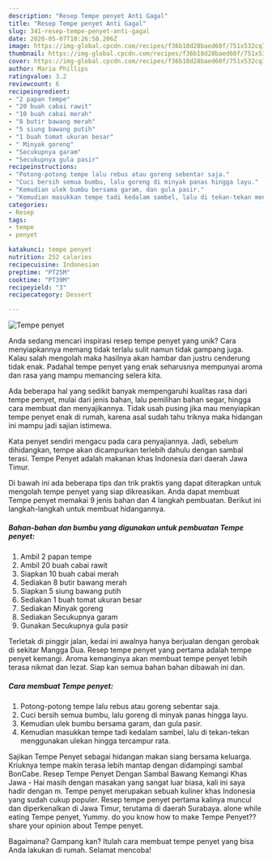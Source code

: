 ```yaml
---
description: "Resep Tempe penyet Anti Gagal"
title: "Resep Tempe penyet Anti Gagal"
slug: 341-resep-tempe-penyet-anti-gagal
date: 2020-05-07T10:26:58.206Z
image: https://img-global.cpcdn.com/recipes/f36b18d28baed60f/751x532cq70/tempe-penyet-foto-resep-utama.jpg
thumbnail: https://img-global.cpcdn.com/recipes/f36b18d28baed60f/751x532cq70/tempe-penyet-foto-resep-utama.jpg
cover: https://img-global.cpcdn.com/recipes/f36b18d28baed60f/751x532cq70/tempe-penyet-foto-resep-utama.jpg
author: Maria Phillips
ratingvalue: 3.2
reviewcount: 6
recipeingredient:
- "2 papan tempe"
- "20 buah cabai rawit"
- "10 buah cabai merah"
- "8 butir bawang merah"
- "5 siung bawang putih"
- "1 buah tomat ukuran besar"
- " Minyak goreng"
- "Secukupnya garam"
- "Secukupnya gula pasir"
recipeinstructions:
- "Potong-potong tempe lalu rebus atau goreng sebentar saja."
- "Cuci bersih semua bumbu, lalu goreng di minyak panas hingga layu."
- "Kemudian ulek bumbu bersama garam, dan gula pasir."
- "Kemudian masukkan tempe tadi kedalam sambel, lalu di tekan-tekan menggunakan ulekan hingga tercampur rata."
categories:
- Resep
tags:
- tempe
- penyet

katakunci: tempe penyet 
nutrition: 252 calories
recipecuisine: Indonesian
preptime: "PT25M"
cooktime: "PT39M"
recipeyield: "3"
recipecategory: Dessert

---
```



![Tempe penyet](https://img-global.cpcdn.com/recipes/f36b18d28baed60f/751x532cq70/tempe-penyet-foto-resep-utama.jpg)

Anda sedang mencari inspirasi resep tempe penyet yang unik? Cara menyiapkannya memang tidak terlalu sulit namun tidak gampang juga. Kalau salah mengolah maka hasilnya akan hambar dan justru cenderung tidak enak. Padahal tempe penyet yang enak seharusnya mempunyai aroma dan rasa yang mampu memancing selera kita.

Ada beberapa hal yang sedikit banyak mempengaruhi kualitas rasa dari tempe penyet, mulai dari jenis bahan, lalu pemilihan bahan segar, hingga cara membuat dan menyajikannya. Tidak usah pusing jika mau menyiapkan tempe penyet enak di rumah, karena asal sudah tahu triknya maka hidangan ini mampu jadi sajian istimewa.

Kata penyet sendiri mengacu pada cara penyajiannya. Jadi, sebelum dihidangkan, tempe akan dicampurkan terlebih dahulu dengan sambal terasi. Tempe Penyet adalah makanan khas Indonesia dari daerah Jawa Timur.


Di bawah ini ada beberapa tips dan trik praktis yang dapat diterapkan untuk mengolah tempe penyet yang siap dikreasikan. Anda dapat membuat Tempe penyet memakai 9 jenis bahan dan 4 langkah pembuatan. Berikut ini langkah-langkah untuk membuat hidangannya.

<!--inarticleads1-->

##### Bahan-bahan dan bumbu yang digunakan untuk pembuatan Tempe penyet:

1. Ambil 2 papan tempe
1. Ambil 20 buah cabai rawit
1. Siapkan 10 buah cabai merah
1. Sediakan 8 butir bawang merah
1. Siapkan 5 siung bawang putih
1. Sediakan 1 buah tomat ukuran besar
1. Sediakan  Minyak goreng
1. Sediakan Secukupnya garam
1. Gunakan Secukupnya gula pasir


Terletak di pinggir jalan, kedai ini awalnya hanya berjualan dengan gerobak di sekitar Mangga Dua. Resep tempe penyet yang pertama adalah tempe penyet kemangi. Aroma kemanginya akan membuat tempe penyet lebih terasa nikmat dan lezat. Siap kan semua bahan bahan dibawah ini dan. 

<!--inarticleads2-->

##### Cara membuat Tempe penyet:

1. Potong-potong tempe lalu rebus atau goreng sebentar saja.
1. Cuci bersih semua bumbu, lalu goreng di minyak panas hingga layu.
1. Kemudian ulek bumbu bersama garam, dan gula pasir.
1. Kemudian masukkan tempe tadi kedalam sambel, lalu di tekan-tekan menggunakan ulekan hingga tercampur rata.


Sajikan Tempe Penyet sebagai hidangan makan siang bersama keluarga. Kriuknya tempe makin terasa lebih mantap dengan didampingi sambal BonCabe. Resep Tempe Penyet Dengan Sambal Bawang Kemangi Khas Jawa - Hai masih dengan masakan yang sangat luar biasa, kali ini saya hadir dengan m. Tempe penyet merupakan sebuah kuliner khas Indonesia yang sudah cukup populer. Resep tempe penyet pertama kalinya muncul dan diperkenalkan di Jawa Timur, terutama di daerah Surabaya. alone while eating Tempe penyet, Yummy. do you know how to make Tempe Penyet??share your opinion about Tempe penyet. 

Bagaimana? Gampang kan? Itulah cara membuat tempe penyet yang bisa Anda lakukan di rumah. Selamat mencoba!

